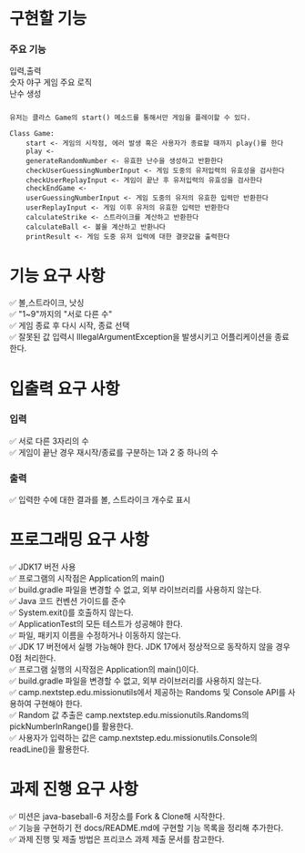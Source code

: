 # 구현할 기능

### 주요 기능

입력,출력  
숫자 야구 게임 주요 로직  
난수 생성

###        

```  
유저는 클라스 Game의 start() 메소드를 통해서만 게임을 플레이할 수 있다.

Class Game:
    start <- 게임의 시작점, 에러 발생 혹은 사용자가 종료할 때까지 play()를 한다
    play <- 
    generateRandomNumber <- 유효한 난수을 생성하고 반환한다
    checkUserGuessingNumberInput <- 게임 도중의 유저입력의 유효성을 검사한다
    checkUserReplayInput <- 게임이 끝난 후 유저입력의 유효성을 검사한다
    checkEndGame <- 
    userGuessingNumberInput <- 게임 도중의 유저의 유효한 입력만 반환한다
    userReplayInput <- 게임 이후 유저의 유효한 입력만 반환한다
    calculateStrike <- 스트라이크를 계산하고 반환한다
    calculateBall <- 볼을 계산하고 반환나다
    printResult <- 게임 도중 유저 입력에 대한 결괏값을 출력한다
```

# 기능 요구 사항

✅ 볼,스트라이크, 낫싱  
✅ "1~9"까지의 "서로 다른 수"  
✅ 게임 종료 후 다시 시작, 종료 선택  
✅ 잘못된 값 입력시 IllegalArgumentException을 발생시키고 어플리케이션을 종료한다.

# 입출력 요구 사항

### 입력

✅ 서로 다른 3자리의 수  
✅ 게임이 끝난 경우 재시작/종료를 구분하는 1과 2 중 하나의 수

### 출력

✅ 입력한 수에 대한 결과를 볼, 스트라이크 개수로 표시

# 프로그래밍 요구 사항

✅ JDK17 버전 사용  
✅ 프로그램의 시작점은 Application의 main()  
✅ build.gradle 파일을 변경할 수 없고, 외부 라이브러리를 사용하지 않는다.  
✅ Java 코드 컨벤션 가이드를 준수  
✅ System.exit()를 호출하지 않는다.  
✅ ApplicationTest의 모든 테스트가 성공해야 한다.  
✅ 파일, 패키지 이름을 수정하거나 이동하지 않는다.  
✅ JDK 17 버전에서 실행 가능해야 한다. JDK 17에서 정상적으로 동작하지 않을 경우 0점 처리한다.  
✅ 프로그램 실행의 시작점은 Application의 main()이다.  
✅ build.gradle 파일을 변경할 수 없고, 외부 라이브러리를 사용하지 않는다.  
✅ camp.nextstep.edu.missionutils에서 제공하는 Randoms 및 Console API를 사용하여 구현해야 한다.  
✅ Random 값 추출은 camp.nextstep.edu.missionutils.Randoms의 pickNumberInRange()를 활용한다.  
✅ 사용자가 입력하는 값은 camp.nextstep.edu.missionutils.Console의 readLine()을 활용한다.

# 과제 진행 요구 사항

✅ 미션은 java-baseball-6 저장소를 Fork & Clone해 시작한다.  
✅ 기능을 구현하기 전 docs/README.md에 구현할 기능 목록을 정리해 추가한다.  
✅ 과제 진행 및 제출 방법은 프리코스 과제 제출 문서를 참고한다.
